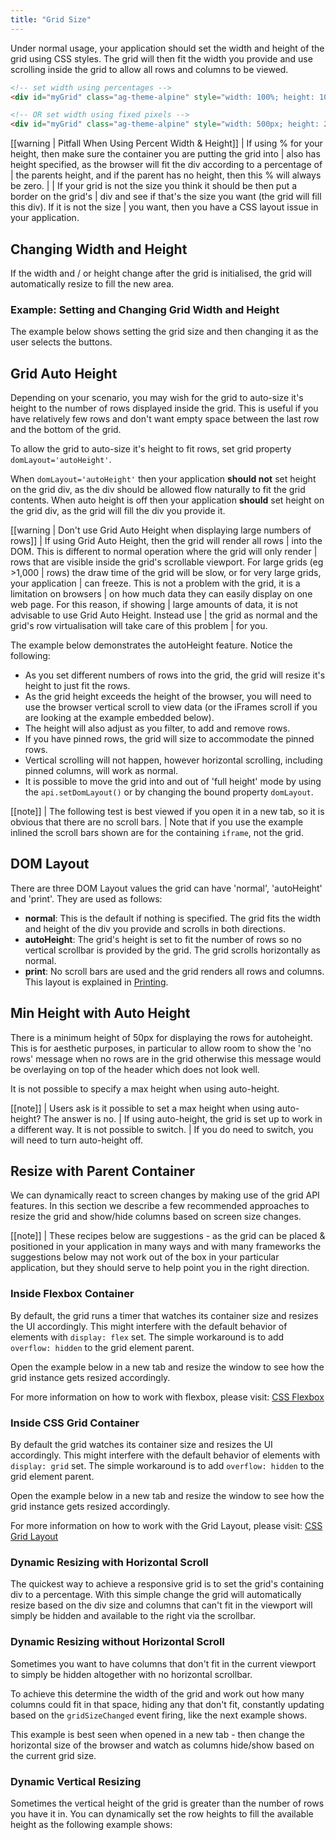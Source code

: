 ```yaml
---
title: "Grid Size"
---
```


Under normal usage, your application should set the width and height of the grid using CSS styles. The grid will then fit the width you provide and use scrolling inside the grid to allow all rows and columns to be viewed.

```html
<!-- set width using percentages -->
<div id="myGrid" class="ag-theme-alpine" style="width: 100%; height: 100%;"></div>

<!-- OR set width using fixed pixels -->
<div id="myGrid" class="ag-theme-alpine" style="width: 500px; height: 200px;"></div>
```

[[warning | Pitfall When Using Percent Width & Height]]
| If using % for your height, then make sure the container you are putting the grid into
| also has height specified, as the browser will fit the div according to a percentage of
| the parents height, and if the parent has no height, then this % will always be zero.
|
| If your grid is not the size you think it should be then put a border on the grid's
| div and see if that's the size you want (the grid will fill this div). If it is not the size
| you want, then you have a CSS layout issue in your application.

## Changing Width and Height

If the width and / or height change after the grid is initialised, the grid will automatically resize to fill the new area.

### Example: Setting and Changing Grid Width and Height

The example below shows setting the grid size and then changing it as the user selects the buttons.

<grid-example title='Width & Height' name='width-and-height' type='multi'></grid-example>

## Grid Auto Height

Depending on your scenario, you may wish for the grid to auto-size it's height to the number of rows displayed inside the grid. This is useful if you have relatively few rows and don't want empty space between the last row and the bottom of the grid.

To allow the grid to auto-size it's height to fit rows, set grid property `domLayout='autoHeight'`.

When `domLayout='autoHeight'` then your application **should not** set height on the grid div, as the div should be allowed flow naturally to fit the grid contents. When auto height is off then your application **should** set height on the grid div, as the grid will fill the div you provide it.

[[warning | Don't use Grid Auto Height when displaying large numbers of rows]]
| If using Grid Auto Height, then the grid will render all rows
| into the DOM. This is different to normal operation where the grid will only render
| rows that are visible inside the grid's scrollable viewport. For large grids (eg >1,000
| rows) the draw time of the grid will be slow, or for very large grids, your application
| can freeze. This is not a problem with the grid, it is a limitation on browsers
| on how much data they can easily display on one web page. For this reason, if showing
| large amounts of data, it is not advisable to use Grid Auto Height. Instead use
| the grid as normal and the grid's row virtualisation will take care of this problem
| for you.

The example below demonstrates the autoHeight feature. Notice the following:

- As you set different numbers of rows into the grid, the grid will resize it's height to just fit the rows.
- As the grid height exceeds the height of the browser, you will need to use the browser vertical scroll to view data (or the iFrames scroll if you are looking at the example embedded below).
- The height will also adjust as you filter, to add and remove rows.
- If you have pinned rows, the grid will size to accommodate the pinned rows.
- Vertical scrolling will not happen, however horizontal scrolling, including pinned columns, will work as normal.
- It is possible to move the grid into and out of 'full height' mode by using the `api.setDomLayout()` or by changing the bound property `domLayout`.

[[note]]
| The following test is best viewed if you open it in a new tab, so it is obvious that there are no scroll bars.
| Note that if you use the example inlined the scroll bars shown are for the containing `iframe`, not the grid.

<grid-example title='Auto Height' name='auto-height' type='generated' options='{ "enterprise": true, "exampleHeight": 660, "noStyle": 1, "modules": ["clientside", "rowgrouping", "menu", "columnpanel"] }'></grid-example>

## DOM Layout

There are three DOM Layout values the grid can have 'normal', 'autoHeight' and 'print'. They are used as follows:

- **normal**: This is the default if nothing is specified. The grid fits the width and height of the div you provide and scrolls in both directions.
- **autoHeight**: The grid's height is set to fit the number of rows so no vertical scrollbar is provided by the grid. The grid scrolls horizontally as normal.
- **print**: No scroll bars are used and the grid renders all rows and columns. This layout is explained in [Printing](../printing/).

## Min Height with Auto Height

There is a minimum height of 50px for displaying the rows for autoheight. This is for aesthetic purposes, in particular to allow room to show the 'no rows' message when no rows are in the grid otherwise this message would be overlaying on top of the header which does not look well.

It is not possible to specify a max height when using auto-height.

[[note]]
| Users ask is it possible to set a max height when using auto-height? The answer is no.
| If using auto-height, the grid is set up to work in a different way. It is not possible to switch.
| If you do need to switch, you will need to turn auto-height off.

## Resize with Parent Container

We can dynamically react to screen changes by making use of the grid API features. In this section we describe a few recommended approaches to resize the grid and show/hide columns based on screen size changes.

[[note]]
| These recipes below are suggestions - as the grid can be placed & positioned in your application in many ways and with many frameworks the suggestions below may not work out of the box in your particular application, but they should serve to help point you in the right direction.

### Inside Flexbox Container

By default, the grid runs a timer that watches its container size and resizes the UI accordingly. This might interfere with the default behavior of elements with `display: flex` set. The simple workaround is to add `overflow: hidden` to the grid element parent.

Open the example below in a new tab and resize the window to see how the grid instance gets resized accordingly.

For more information on how to work with flexbox, please visit: <a href="https://www.w3schools.com/css/css3_flexbox.asp" target="_blank">CSS Flexbox</a>

<grid-example title='Grid Inside a Flexbox Container' name='flexbox' type='generated'></grid-example>

### Inside CSS Grid Container

By default the grid watches its container size and resizes the UI accordingly. This might interfere with the default behavior of elements with `display: grid` set. The simple workaround is to add `overflow: hidden` to the grid element parent.

Open the example below in a new tab and resize the window to see how the grid instance gets resized accordingly.

For more information on how to work with the Grid Layout, please visit: <a href="https://www.w3schools.com/css/css_grid.asp" target="_blank">CSS Grid Layout</a>

<grid-example title='Grid Inside a CSS Grid Container' name='css-grid' type='generated'></grid-example>

### Dynamic Resizing with Horizontal Scroll

The quickest way to achieve a responsive grid is to set the grid's containing div to a percentage. With this simple change the grid will automatically resize based on the div size and columns that can't fit in the viewport will simply be hidden and available to the right via the scrollbar.

<grid-example title='Dynamic horizontal resizing with scroll' name='example' type='generated'></grid-example>

### Dynamic Resizing without Horizontal Scroll

Sometimes you want to have columns that don't fit in the current viewport to simply be hidden altogether with no horizontal scrollbar.

To achieve this determine the width of the grid and work out how many columns could fit in that space, hiding any that don't fit, constantly updating based on the `gridSizeChanged` event firing, like the next example shows.

This example is best seen when opened in a new tab - then change the horizontal size of the browser and watch as columns hide/show based on the current grid size.

<grid-example title='Dynamic horizontal resizing without scroll' name='example1' type='generated'></grid-example>

### Dynamic Vertical Resizing

Sometimes the vertical height of the grid is greater than the number of rows you have it in.  You can dynamically set the row heights to fill the available height as the following example shows:

<grid-example title='Dynamic vertical resizing' name='example2' type='generated'></grid-example>
